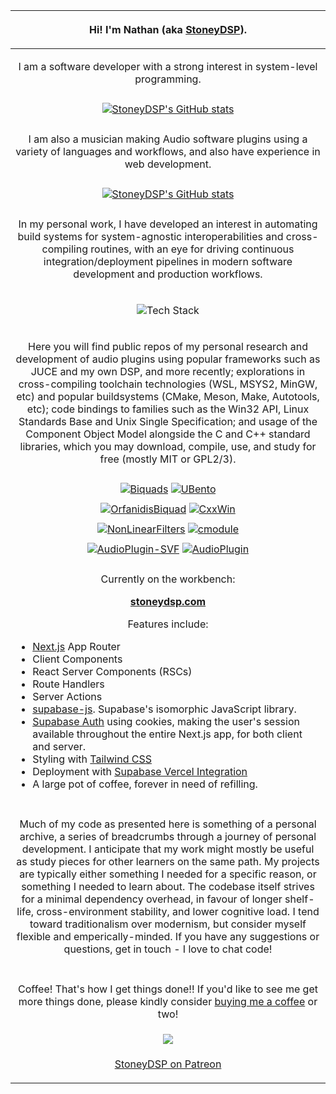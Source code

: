 | <p>Hi! I'm Nathan (aka <a href="https://github.com/StoneyDSP">StoneyDSP</a>).</p>  |
| :-: |
| <p>I am a software developer with a strong interest in system-level programming.</p> |
| |
| [![StoneyDSP's GitHub stats](https://github-readme-stats-two-lime-18.vercel.app/api?username=nathanjhood\&show_icons=true&theme=transparent)](https://github.com/nathanjhood/github-readme-stats) |
| |
| <p>I am also a musician making Audio software plugins using a variety of languages and workflows, and also have experience in web development.</p> |
| |
| [![StoneyDSP's GitHub stats](https://github-readme-stats-two-lime-18.vercel.app/api/top-langs/?username=nathanjhood\&langs_count=8\&show_icons=true\&theme=transparent\&hide=TeX,HTML,shell,css)](https://github.com/nathanjhood/github-readme-stats) |
| |
| <p>In my personal work, I have developed an interest in automating build systems for system-agnostic interoperabilities and cross-compiling routines, with an eye for driving continuous integration/deployment pipelines in modern software development and production workflows.</p> |
| <p align="center"><img src="https://skillicons.dev/icons?i=cpp,c,cmake,js,ts,html,css,nodejs&perline=4" alt="Tech Stack" /></p> |
| <p>Here you will find public repos of my personal research and development of audio plugins using popular frameworks such as JUCE and my own DSP, and more recently; explorations in cross-compiling toolchain technologies (WSL, MSYS2, MinGW, etc) and popular buildsystems (CMake, Meson, Make, Autotools, etc); code bindings to families such as the Win32 API, Linux Standards Base and Unix Single Specification; and usage of the Component Object Model alongside the C and C++ standard libraries, which you may download, compile, use, and study for free (mostly MIT or GPL2/3).</p> |
| |
| [![Biquads](https://github-readme-stats-two-lime-18.vercel.app/api/pin/?username=nathanjhood\&repo=Biquads\&theme=transparent)](https://github.com/StoneyDSP/Biquads) [![UBento](https://github-readme-stats-two-lime-18.vercel.app/api/pin/?username=nathanjhood\&repo=UBento\&theme=transparent)](https://github.com/StoneyDSP/UBento) |
| |
| [![OrfanidisBiquad](https://github-readme-stats-two-lime-18.vercel.app/api/pin/?username=nathanjhood\&repo=OrfanidisBiquad\&theme=transparent)](https://github.com/StoneyDSP/OrfanidisBiquad) [![CxxWin](https://github-readme-stats-two-lime-18.vercel.app/api/pin/?username=nathanjhood\&repo=CxxWin\&theme=transparent)](https://github.com/StoneyDSP/CxxWin) |
| |
| [![NonLinearFilters](https://github-readme-stats-two-lime-18.vercel.app/api/pin/?username=nathanjhood\&repo=NonLinearFilters\&theme=transparent)](https://github.com/nathanjhood/NonLinearFilters) [![cmodule](https://github-readme-stats-two-lime-18.vercel.app/api/pin/?username=nathanjhood\&repo=cmodule\&theme=transparent)](https://github.com/nathanjhood/cmodule) |
| |
| [![AudioPlugin-SVF](https://github-readme-stats-two-lime-18.vercel.app/api/pin/?username=nathanjhood\&repo=AudioPlugin-SVF\&theme=transparent)](https://github.com/nathanjhood/AudioPlugin-SVF) [![AudioPlugin](https://github-readme-stats-two-lime-18.vercel.app/api/pin/?username=nathanjhood\&repo=AudioPlugin\&theme=transparent)](https://github.com/nathanjhood/AudioPlugin) |
| |
| <p align="centre">Currently on the workbench:</p><p align="centre"><a href="https://www.stoneydsp.com"><b>stoneydsp.com</b></a></p><p align="centre">Features include:</p><p align="left"><ul p align="left"><li><a href="https://nextjs.org">Next.js</a> App Router</li><li>Client Components</li><li>React Server Components (RSCs)</li><li>Route Handlers</li><li>Server Actions</li><li><a href="https://supabase.com/docs/reference/javascript">supabase-js</a>. Supabase's isomorphic JavaScript library.</li><li><a href="https://supabase.com/docs/auth">Supabase Auth</a> using cookies, making the user's session available throughout the entire Next.js app, for both client and server.</li><li>Styling with <a href="https://tailwindcss.com">Tailwind CSS</a></li><li>Deployment with <a href="https://www.stoneydsp.com/login">Supabase Vercel Integration</a></li><li>A large pot of coffee, forever in need of refilling.</li></ul></p> |
| |
| <p>Much of my code as presented here is something of a personal archive, a series of breadcrumbs through a journey of personal development. I anticipate that my work might mostly be useful as study pieces for other learners on the same path. My projects are typically either something I needed for a specific reason, or something I needed to learn about. The codebase itself strives for a minimal dependency overhead, in favour of longer shelf-life, cross-environment stability, and lower cognitive load. I tend toward traditionalism over modernism, but consider myself flexible and emperically-minded. If you have any suggestions or questions, get in touch - I love to chat code!</p>  |
| |
| <p>Coffee! That's how I get things done!! If you'd like to see me get more things done, please kindly consider <a href="https://www.patreon.com/bePatron?u=8549187" data-patreon-widget-type="become-patron-button">buying me a coffee</a> or two!</p> |
| <a href= "https://paypal.me/StoneyDSPAudio?country.x=ES&locale.x=en_US"><img src="https://www.paypalobjects.com/en_US/i/btn/btn_donate_SM.gif"/></a> |
| <a href="https://www.patreon.com/bePatron?u=8549187" data-patreon-widget-type="become-patron-button"><p>StoneyDSP on Patreon</p></a> |
